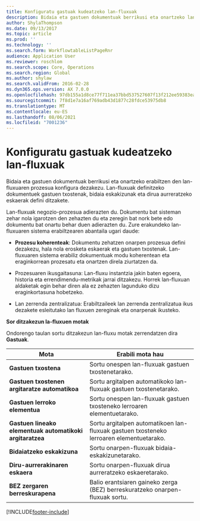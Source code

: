 ```yaml
---
title: Konfiguratu gastuak kudeatzeko lan-fluxuak
description: Bidaia eta gastuen dokumentuak berrikusi eta onartzeko lan-fluxuaren prozesua konfigura dezakezu.
author: ShylaThompson
ms.date: 09/13/2017
ms.topic: article
ms.prod: ''
ms.technology: ''
ms.search.form: WorkflowtableListPageRnr
audience: Application User
ms.reviewer: roschlom
ms.search.scope: Core, Operations
ms.search.region: Global
ms.author: shylaw
ms.search.validFrom: 2016-02-28
ms.dyn365.ops.version: AX 7.0.0
ms.openlocfilehash: 97db155a1d8ce77f711ea37bbd537527607f13f212ee59383ea165f5e46b81ba
ms.sourcegitcommit: 7f8d1e7a16af769adb43d1877c28fdce53975db8
ms.translationtype: MT
ms.contentlocale: eu-ES
ms.lasthandoff: 08/06/2021
ms.locfileid: "7001236"
---
```

# <a name="set-up-expense-management-workflows"></a>Konfiguratu gastuak kudeatzeko lan-fluxuak

Bidaia eta gastuen dokumentuak berrikusi eta onartzeko erabiltzen den lan-fluxuaren prozesua konfigura dezakezu. Lan-fluxuak definitzeko dokumentuek gastuen txostenak, bidaia eskakizunak eta dirua aurreratzeko eskaerak defini ditzakete.

Lan-fluxuak negozio-prozesua adierazten du. Dokumentu bat sisteman zehar nola igarotzen den zehazten du eta zeregin bat nork bete edo dokumentu bat onartu behar duen adierazten du. Zure erakundeko lan-fluxuaren sistema erabiltzearen abantaila ugari daude:

-   **Prozesu koherenteak**: Dokumentu zehatzen onarpen prozesua defini dezakezu, hala nola erosketa eskaerak eta gastuen txostenak. Lan-fluxuaren sistema erabiliz dokumentuak modu koherentean eta eraginkorrean prozesatu eta onartzen direla ziurtatzen da.

-   Prozesuaren ikusgaitasuna: Lan-fluxu instantzia jakin baten egoera, historia eta errendimendu-metrikak jarrai ditzakezu. Horrek lan-fluxuan aldaketak egin behar diren ala ez zehazten lagunduko dizu eraginkortasuna hobetzeko.

-   Lan zerrenda zentralizatua: Erabiltzaileek lan zerrenda zentralizatua ikus dezakete esleitutako lan fluxuen zereginak eta onarpenak ikusteko. 

**Sor ditzakezun la-fluxuen motak**

Ondorengo taulan sortu ditzakezun lan-fluxu motak zerrendatzen dira **Gastuak**.


|              <strong>Mota</strong>              |                   <strong>Erabili mota hau</strong>                   |
|-------------------------------------------------|-----------------------------------------------------------------------|
|         <strong>Gastuen txostena</strong>         |            Sortu onespen lan-fluxuak gastuen txostenetarako.             |
|  <strong>Gastuen txostenen argitaratze automatikoa</strong>   |        Sortu argitalpen automatikoko lan-fluxuak gastuen txostenetarako.        |
|       <strong>Gastuen lerroko elementua</strong>        |     Sortu onespen lan-fluxuak gastuen txosteneko lerroaren elementuetarako.      |
| <strong>Gastuen lineako elementuak automatikoki argitaratzea</strong> | Sortu argitalpen automatikoen lan-fluxuak gastuen txosteneko lerroaren elementuetarako. |
|       <strong>Bidaiatzeko eskakizuna</strong>       |          Sortu onarpen-fluxuak bidaia-eskakizunetarako.           |
|      <strong>Diru-aurrerakinaren eskaera</strong>      |         Sortu onarpen-fluxuak dirua aurreratzeko eskaeretarako.          |
|        <strong>BEZ zergaren berreskurapena</strong>        | Balio erantsiaren gaineko zerga (BEZ) berreskuratzeko onarpen-fluxuak sortu.  |



[!INCLUDE[footer-include](../includes/footer-banner.md)]